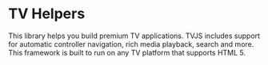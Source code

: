 # TV Helpers
This library helps you build premium TV applications. TVJS includes support for automatic controller navigation, rich media playback, search and more. This framework is built to run on any TV platform that supports HTML 5. 

